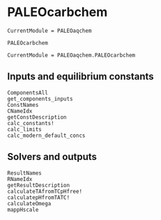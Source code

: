 # PALEOcarbchem

```@meta
CurrentModule = PALEOaqchem
```

```@docs
PALEOcarbchem
```

```@meta
CurrentModule = PALEOaqchem.PALEOcarbchem
```

## Inputs and equilibrium constants

```@docs
ComponentsAll
get_components_inputs
ConstNames
CNameIdx
getConstDescription
calc_constants!
calc_limits
calc_modern_default_concs
```

## Solvers and outputs

```@docs
ResultNames
RNameIdx
getResultDescription
calculateTAfromTCpHfree!
calculatepHfromTATC!
calculateOmega
mappHscale
```

